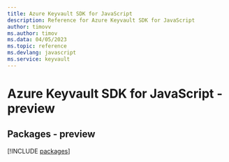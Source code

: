 ```yaml
---
title: Azure Keyvault SDK for JavaScript
description: Reference for Azure Keyvault SDK for JavaScript
author: timovv
ms.author: timov
ms.data: 04/05/2023
ms.topic: reference
ms.devlang: javascript
ms.service: keyvault
---
```

# Azure Keyvault SDK for JavaScript - preview
## Packages - preview
[!INCLUDE [packages](keyvault-index.md)]